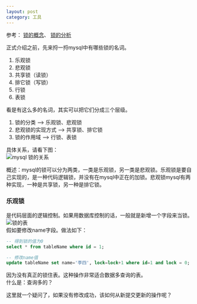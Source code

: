 ```yaml
---
layout: post
category: 工具
---
```

参考： [锁的概念](https://www.jianshu.com/p/88231c4944f7)、 [锁的分析](https://blog.csdn.net/claram/article/details/54023216)

正式介绍之前，先来捋一捋mysql中有哪些锁的名词。
1. 乐观锁
2. 悲观锁
3. 共享锁（读锁）
4. 排它锁（写锁）
5. 行锁
6. 表锁

看是有这么多的名词，其实可以把它们分成三个层级。
1. 锁的分类 --> 乐观锁、悲观锁
2. 悲观锁的实现方式 --> 共享锁、排它锁
3. 锁的作用域 --> 行锁、表锁

具体关系，请看下图：  
![mysql 锁的关系](http://ozsqtghjh.bkt.clouddn.com/9e2f8dabc0b2ac1dbe14df29c1f308b8.png)

概述：mysql的锁可以分为两类，一类是乐观锁，另一类是悲观锁。乐观锁是要自己实现的，是一种代码逻辑锁，并没有在mysql中正在的加锁。悲观锁mysql有两种实现，一种是共享锁，另一种是排它锁。

### 乐观锁
是代码层面的逻辑控制。如果用数据库控制的话，一般就是新增一个字段来当锁。
![锁的表](http://ozsqtghjh.bkt.clouddn.com/268ab6ae571ce1c4b8d0445a9762aa94.png)  
假如要修改name字段。做法如下：
```sql
-- 得到锁的值为0
select * from tableName where id = 1;

-- 修改name值
update tableName set name='李四', lock=lock+1 where id=1 and lock = 0; -- 传入上面得到的lock值，修改成功要同时修改lock的值
```
因为没有真正的锁住表。这种操作非常适合数据多查询的表。  
什么是：查询多的？  

这里就一个疑问了，如果没有修改成功，该如何从新提交更新的操作呢？  
